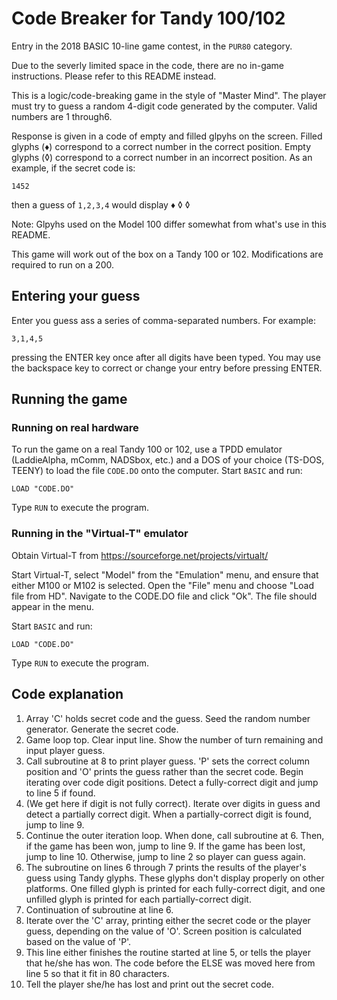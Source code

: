 # Code Breaker for Tandy 100/102

Entry in the 2018 BASIC 10-line game contest, in the `PUR80` category.

Due to the severly limited space in the code, there are no in-game instructions. Please refer to this README instead.

This is a logic/code-breaking game in the style of "Master Mind". The player must
try to guess a random 4-digit code generated by the computer. Valid numbers are 1 through6.

Response is given in
a code of empty and filled glpyhs on the screen. Filled glyphs (&diams;) correspond to a correct
number in the correct position. Empty glyphs (&loz;) correspond to a correct number in an
incorrect position. As an example, if the secret code is:

`1452`

then a guess of `1,2,3,4` would display &diams; &loz; &loz;

Note: Glpyhs used on the Model 100 differ somewhat from what's use in this README.

This game will work out of the box on a Tandy 100 or 102. Modifications are required to run on a 200.

## Entering your guess

Enter you guess ass a series of comma-separated numbers. For example:

`3,1,4,5`

pressing the ENTER key once after all digits have been typed. You may use the backspace key to correct
or change your entry before pressing ENTER.

## Running the game

### Running on real hardware

To run the game on a real Tandy 100 or 102, use a TPDD emulator (LaddieAlpha, mComm, NADSbox, etc.) and a
DOS of your choice (TS-DOS, TEENY) to load the file `CODE.DO` onto the computer. Start `BASIC` and run:

`LOAD "CODE.DO"`

Type `RUN` to execute the program.

### Running in the "Virtual-T" emulator

Obtain Virtual-T from https://sourceforge.net/projects/virtualt/

Start Virtual-T, select "Model" from the "Emulation" menu, and ensure that either
M100 or M102 is selected. Open the "File" menu and choose "Load file from HD". Navigate to 
the CODE.DO file and click "Ok". The file should appear in the menu.

Start `BASIC` and run:

`LOAD "CODE.DO"`

Type `RUN` to execute the program.

## Code explanation

 1. Array 'C' holds secret code and the guess. Seed the random number generator. Generate the secret code.
 2. Game loop top. Clear input line. Show the number of turn remaining and input player guess.
 3. Call subroutine at 8 to print player guess. 'P' sets the correct column position and 'O' prints the guess rather than the secret code. Begin iterating over code digit positions. Detect a fully-correct digit and jump to line 5 if found.
 4. (We get here if digit is not fully correct). Iterate over digits in guess and detect a partially correct digit. When a partially-correct digit is found, jump to line 9.
 5. Continue the outer iteration loop. When done, call subroutine at 6. Then, if the game has been won, jump to line 9. If the game has been lost, jump to line 10. Otherwise, jump to line 2 so player can guess again.
 6. The subroutine on lines 6 through 7 prints the results of the player's guess using Tandy glyphs. These glyphs don't display properly on other platforms. One filled glyph is printed for each fully-correct digit, and one unfilled glyph is printed for each partially-correct digit.
 7. Continuation of subroutine at line 6.
 8. Iterate over the 'C' array, printing either the secret code or the player guess, depending on the value of 'O'. Screen position is calculated based on the value of 'P'.
 9. This line either finishes the routine started at line 5, or tells the player that he/she has won. The code before the ELSE was moved here from line 5 so that it fit in 80 characters.
 10. Tell the player she/he has lost and print out the secret code.
